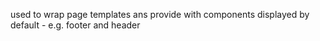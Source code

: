 used to wrap page templates ans provide with components displayed by default - e.g. footer and header